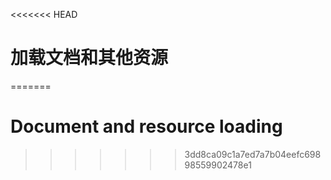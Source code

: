 <<<<<<< HEAD
# 加载文档和其他资源
=======

# Document and resource loading
>>>>>>> 3dd8ca09c1a7ed7a7b04eefc69898559902478e1
